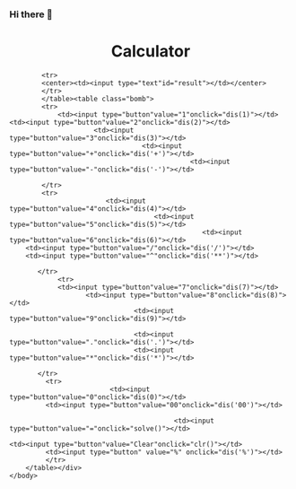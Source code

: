### Hi there 👋

<!--
**Hardik450/Hardik450** is a ✨ _special_ ✨ repository because its `README.md` (this file) appears on your GitHub profile.

Here are some ideas to get you started:

- 🔭 I’m currently working on ...
- 🌱 I’m currently learning ...
- 👯 I’m looking to collaborate on ...
- 🤔 I’m looking for help with ...
- 💬 Ask me about ...
- 📫 How to reach me: ...
- 😄 Pronouns: ...
- ⚡ Fun fact: ...
-->
<!DOCTYPE html>
<html>
    <head>
        <title>Page Title</title>
        <script src="https://unpkg.com/sweetalert/dist/sweetalert.min.js"></script>
        <script>
            function dis(val){
                document.getElementById("result").value+=val
            }
            function solve(){
                let x = document.getElementById("result").value 
                let y = eval(x)
                document.getElementById("result").value = y
            }
            function clr(){
                document.getElementById("result").value = ' '
            }
        </script>
    </head>
    <body>
    <script>
        swal({
            title:"Calculator",
            text:"Hi, friends. Welcome to my webpage. Please upvote and comment if you like it.  If you want to give some suggestion, please give me in comment section or message me. Thank you for visiting here and giving your precious time.",
        })
    </script>
    <div class="calculator">
    <center><h1>Calculator</h1></center>
<table>

            <tr>
            <center><td><input type="text"id="result"></td></center>     
            </tr>
            </table><table class="bomb">
            <tr>
                <td><input type="button"value="1"onclick="dis(1)"></td>  <td><input type="button"value="2"onclick="dis(2)"></td>
                         <td><input type="button"value="3"onclick="dis(3)"></td>
                                     <td><input type="button"value="+"onclick="dis('+')"></td>
                                                 <td><input type="button"value="-"onclick="dis('-')"></td>
                                                             
            </tr>
            <tr>
                            <td><input type="button"value="4"onclick="dis(4)"></td>
                                        <td><input type="button"value="5"onclick="dis(5)"></td>
                                                    <td><input type="button"value="6"onclick="dis(6)"></td>
        <td><input type="button"value="/"onclick="dis('/')"></td>
        <td><input type="button"value="^"onclick="dis('**')"></td>
    
           </tr>
                <tr>
                <td><input type="button"value="7"onclick="dis(7)"></td>
                       <td><input type="button"value="8"onclick="dis(8)"></td>
                                   <td><input type="button"value="9"onclick="dis(9)"></td>
                                   
                                   <td><input type="button"value="."onclick="dis('.')"></td>
                                   <td><input type="button"value="*"onclick="dis('*')"></td>
 
           </tr>
             <tr>
                             <td><input type="button"value="0"onclick="dis(0)"></td>
             <td><input type="button"value="00"onclick="dis('00')"></td>   
                      
                                             <td><input type="button"value="="onclick="solve()"></td>
                                                                         <td><input type="button"value="Clear"onclick="clr()"></td> 
             <td><input type="button" value="%" onclick="dis('%')"></td>                                                                 
             </tr>
        </table></div>
    </body>
</html>
